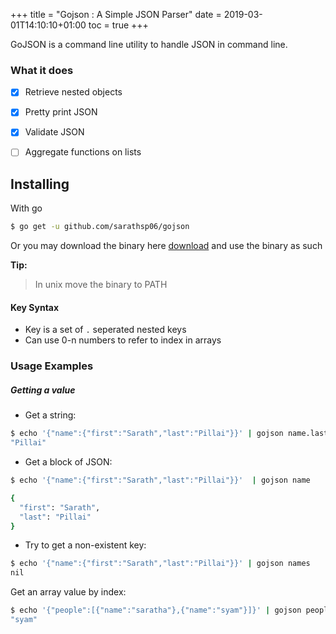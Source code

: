 +++
title = "Gojson : A Simple JSON Parser"
date = 2019-03-01T14:10:10+01:00
toc = true
+++


GoJSON is a command line utility to handle JSON in command line.

### What it does

- [x] Retrieve nested objects
- [x] Pretty print JSON
- [x] Validate JSON
- [ ] Aggregate functions on lists


## Installing

With go

```sh
$ go get -u github.com/sarathsp06/gojson
```

Or you may download the binary here [download](https://github.com/sarathsp06/gojson/tree/master/release) and use the binary as such


**Tip:**
> In unix move the binary to PATH


#### Key Syntax
* Key is a set of `.` seperated nested keys
* Can use 0-n numbers to refer to index in arrays

### Usage Examples

##### Getting a value

* Get a string:
```sh
$ echo '{"name":{"first":"Sarath","last":"Pillai"}}' | gojson name.last
"Pillai"
```

* Get a block of JSON:
```sh
$ echo '{"name":{"first":"Sarath","last":"Pillai"}}'  | gojson name

{
  "first": "Sarath",
  "last": "Pillai"
}
```

* Try to get a non-existent key:
```sh
$ echo '{"name":{"first":"Sarath","last":"Pillai"}}' | gojson names
nil
```

Get an array value by index:
```sh
$ echo '{"people":[{"name":"saratha"},{"name":"syam"}]}' | gojson people.1.name                                               
"syam"
```
